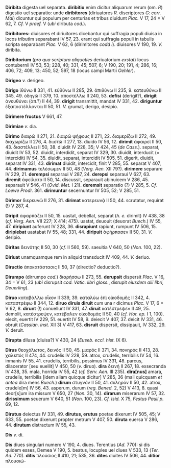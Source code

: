 **Diribita** digesta uel separata. **diribitio** enim dicitur aliquarum
rerum (om. *R*) digestio uel separatio: unde **diribitores**
(diriuatores *R.* discriptores *G: corr. Mai*) dicuntur qui populum per
centurias et tribus diuidunt *Plac.* V 17, 24 = V 62, 7. *Cf.* V
*praef.* V (*ubi* diributa *cod.*).

**Diribitores:** diuisores et diriuitores dicebantur qui suffragia
populi diuisa in locos tributim separabant IV 57, 23. erant qui
suffragia populi in tabulis scripta separabant *Plac.* V 62, 6
(dirimitores *codd i*). diuisores V 190, 19. *V.* diribita.

**Diribitorium** (*pro qua scriptura ali­quoties* deriuatorium
*exstat*) locus contubernii IV 53, 53; 228, 40; 331, 45; 507, 6; V 190,
20; 191, 4; 286, 16; 406, 72; 409, 13; 450, 52; 597, 18 (locus campi
Martii *Oehler*).

**Dirigeo** *v.* derigeo.

**Dirigo** ἰθύνω II 331, 41. εὐθύνω II 285, 29. ἀπιθύνω II 235, 9.
κατευθύνω II 345, 49. ὁδηγῶ II 379, 10. ἀποστέλλω II 240, 53. **defisi**
(derigit?), **dirigit** ἀνευθύνει (ἀπ.?) II 44, 39. **dirigit**
transmittit, mandat IV 331, 42. **diriguntur** ἐξαποστέλλονται II 50,
51. *V.* grumat, derigo, desipio.

**Dirimere fructus** V 661, 47.

**Dirimiae** *v.* dia.

**Dirimo** διαιρῶ II 271, 21. διαιρῶ ψήφους II 271, 22. διαμερίζω II 272,
49. διαχωρίζω II 276, 4. διιστῶ II 277, 13. diuido IV 56, 12.
**dirimit** ἀφαιρεῖ II 50, 43. διαστέλλει II 50, 38. diuidit IV 228, 35;
V 424, 45 (*de Cass.*). separat, diuidit IV 53, 52. diuidit, interdidit,
separat IV 329, 30. diuidit, interducit (= intercidit) IV 54, 35.
diuidit, separat, intercidit IV 505, 51. digerit, diuidit, separat IV
331, 43. **dirimat** diuidit, intercidit, finit V 285, 55. separat V
407, 44. **dirimamus** τελέσωμεν II 50, 48 (*Verg. Aen.* XII 79?).
**dirimere** separare IV 229, 21. **derempsi** separaui V 287, 24.
**derepsi** separaui V 627, 63. **diremit** ἀφείλατο II 50, 14.
discussit, separauit abinuicem V 286, 45. separauit V 546, 41 (*Ovid.
Met.* I 21). **deremsit** separatio (?) V 285, 5. *Cf. Loewe Prodr.*
361. **dirimuntur** secernuntur IV 505, 52; V 285, 51.

**Dirimor** διερευνῶ II 276, 31. **diri­mat** κατερευνᾷ II 50, 44.
scrutatur, requirat (!) V 287, 4.

**Diripit** ἀφαρπάζει II 50, 15. uastat, debellat, separat (*h. e.*
dirimit) IV 438, 38 (*cf. Verg. Aen.* VII 227; X 414; 475). uastat,
deuouit (deuorat *Buech.*) IV 55, 47. **diripiunt** auferunt IV 228, 36.
**disrapiunt** rapiunt, rumpunt IV 506, 15. **diripiebat** uastabat IV
55, 48; 331, 44. **diripuit** ἀφήρπασεν II 50, 31. *V.* deripio.

**Diritas** δεινότης II 50, 30 (*cf.* II 560, 59). saeuitia V 640, 50
(*Non.* 100, 22).

**Diriuat** unamquamque rem in aliquid transducit IV 409, 44. *V.*
deriuo.

**Diructio** ἀποκατάστασις II 50, 37 (directio? deductio?).

**Dirumpo** (dirrumpo *cod.*) διαρήσσω II 273, 55. **derupsit**
dispersit *Plac.* V 16, 34 = V 61, 23 (*ubi* disrupsit *cod. Vatic.
libri gloss.*, disrupit *eiusdem alii libri, Deuerling*).

**Diruo** καταβάλλω οἶκον II 339, 39. καταλύω ἐπὶ οἰκοδομῆς II 342, 4.
καταστρέφω II 344, 12. **diruo diruis diruit** cum una r dicimus *Plac.*
V 17, 6 = V 62, 8. **dirunt** (!) conuellunt IV 331, 47. **diruit**
κατέστρεψεν II 49, 25. demolit, κατέστρεψεν, κατέβαλεν οἰκοδομάς II 50,
40 (*cf. Hor. ep.* I 1, 100). eiecit, euertit IV 229, 51. euertit IV 58,
9. deiecit V 407, 37. deicit IV 331, 46. obruit (*Cassian. inst.* XII 3)
V 417, 63. **disruit** dispersit, dissipauit, IV 332, 29. *V.* deruit.

**Dirupta** dilusa (diuisa?) V 430, 24 (*Euseb. eccl. hist.* IX 6).

**Dirus** θεοχόλωτος, δεινός II 50, 45. μιαρός II 371, 34. πονηρός II
413, 28. χαλεπός II 474, 44. crudelis IV 228, 59. atrox, crudelis,
terribilis IV 54, 16. inmanis IV 55, 41. crudelis, terribilis, pessimus
IV 331, 48. parcus, dilacerator [seu euellit] V 450, 50 (*v.* diruo).
**dira** δεινή II 267, 18. exsecranda IV 438, 35. mala, horrida IV 55,
42 (*cf. Serv. Aen.* III 235). **dira[nus]** amara, crudelis,
terribilis [idem aliam quicque dicitur] V 285, 36 (mali quicquam *et
antea* dira mens *Buech.*) **dirum** στυγνόν II 50, 41. σκληρόν II 50,
42. atrox, crudele[m] IV 56, 43. asperum, durum (*reg. Bened.* 2,
52) V 413, 8. quasi deor[s]um ira missum V 650, 27 (*Non.* 30, 14).
**dirarum** miserarum IV 57, 32. **dirissimum** seuerum V 640, 51
(*Non.* 100, 23). *Cf. Isid.* X 75, *Festus Pauli p.* 69, 12.

**Dirutus** deiectus IV 331, 49. **dirutus, erutus** poetae dixerunt IV
505, 45; V 633, 55. poetae dixerunt propter metrum V 407, 50. **diruta**
euersa V 286, 44. **dirutum** distractum IV 55, 43.

**Dis** *v.* di.

**Dis** diues singulari numero V 190, 4. diues. Terentius (*Ad.* 770):
si dis quidem esses, Demea V 190, 5. beatus, locuples uel diues V 533,
13 (*Ter. Ad.* 770). **ditis** πλούσιος II 410, 21; 535, 36. **dites**
diuites IV 506, 44. **ditior** πλουσιώ-
